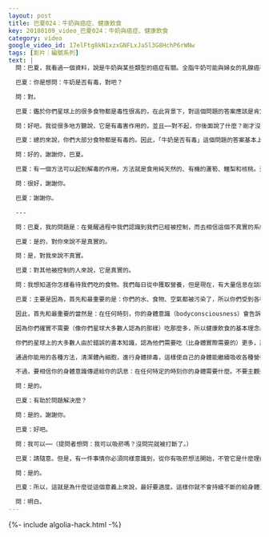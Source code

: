 ```yaml
---
layout: post
title: 巴夏024：牛奶與癌症、健康飲食
key: 20180109_video_巴夏024：牛奶與癌症、健康飲食
category: video
google_video_id: 17elFtg8kN1xzxGNFLxJa5l3G8HchP6rWNw
tags: [影片｜編號系列]
text: |
  問：巴夏，我看過一個資料，說是牛奶與某些類型的癌症有關。全脂牛奶可能與婦女的乳腺癌有關。這說法可信嗎？

  巴夏：你是想問：牛奶是否有毒，對吧？

  問：對。

  巴夏：鑑於你們星球上的很多食物都是毒性很高的，在此背景下，對這個問題的答案應該是肯定的。

  問：好吧。我從很多地方聽說，它是有毒害作用的，並且⋯⋯對不起，你後面說了什麼？剛才沒聽清。

  巴夏：總的來說，你們大部分食物都是有毒的。因此，「牛奶是否有毒」這個問題的答案基本上是肯定的。其實，你已經知道了，所以這只是舉個例來說。當你問"全脂牛奶會致癌嗎？"時，你就已經知道:是牛奶生產和加工過程中的添加物毒素造成了身體內細胞的紊亂與失衡，而不是牛奶本身造成的。

  問：好的，謝謝你，巴夏。

  巴夏：有一個方法可以起到解毒的作用。方法就是食用純天然的、有機的蘆筍、鱷梨和核桃。這些東西可以治療癌症。

  問：很好，謝謝你。

  巴夏：謝謝你。

  ---

  問：巴夏，我的問題是：在覺醒過程中我們認識到我們已經被控制，而去相信這個不真實的系統。

  巴夏：是的，對你來說不是真實的。

  問：是，對我來說不真實。

  巴夏：對其他被控制的人來說，它是真實的。

  問：我想知道你怎樣看待我們吃的食物。我們每日從中獲取營養，但是現在，有大量信息在談論我們的食品中都含有大量毒素。

  巴夏：主要是因為，首先和最重要的是：你們的水、食物、空氣都被污染了，所以你們受到各種毒素的侵害。你們通過進食、飲水、呼吸使得很多毒素進入體內。

  因此，首先和最重要的當然是：在任何時刻，你的身體意識（bodyconsciousness）會告訴你 什麼是真正最適合你的。但當然你必須在心理上斷定為什麼你現在感到想吃某些東西。一般來說，一般來說，很顯然，越天然，越新鮮，越有機，越清淡的食物，對你的健康越有益處。

  因為你們確實不需要（像你們星球大多數人認為的那樣）吃那麼多，所以健康飲食的基本理念永遠是：儘可能吃輕/含光的食物，儘可能是天然的、新鮮的食物。其次，當你與身體意識連接，允許它告訴你：在某個時刻它可能需要什麼食物。因為體內的化學會給出最正確的判斷對各種不同食物的需求，只要食量適度。

  你們的星球上的大多數人由於錯誤的書本知識，認為他們需要吃（比身體實際需要的）更多，那些你讀到的東西，不一定十分準確。但是，書本知識與事實之間的差距有多大、為什麼有如此差距，卻是個重要問題。但是因為你們的食物都有一定程度的毒性，不論你決定吃什麼對身體器官的不定期排毒和清潔總是對你大有裨益的。可能每年一次，兩次，甚至三次或四次，這取決於你認為自己體內毒素累積的程度。因為當你的身體已經吸收了很長一段時間的毒素，毒素在細胞內以某種方式擴張，這會阻止你的身體吸收任何你攝入的營養。所以這個意義上說，體內毒素就有雙重的負面影響。

  通過你能用的各種方法，清潔體內細胞，進行身體排毒，這樣使自己的身體能繼續吸收各種營養，並且你會發現：身體可以快速的自我修復。只要體內沒有毒素、並攝入合適的營養，身體問題就能快速自癒，然後身體會以它被設計的那樣來正常運作。通常，正如我們所說，在這個意義上，最有益於健康的可能是清淡飲食。（註：lighterfood：指較輕的、含有更多光的食物，即高纖維低脂肪低熱量的食物）而多吃並無益於健康。

  不過，要相信你的身體意識傳遞給你的訊息：在任何特定的時刻你的身體需要什麼。不要主觀去判斷，與此同時，我們建議你們使用任何有必要的方法去觸及你自己的心理，你的信念，你的自我定義，弄清楚為什麼在那個特定的時刻，你會有想吃某些東西的感覺，你會想創造某種東西，以確保那是你的身體意識告訴你：你的身體需要它。而不是你的心裡簡單地告訴你「我想要它，因為我缺少其它東西，這只是作為那些缺少物的代替品。」看到不同了麼？

  問：是的。

  巴夏：有助於問題解決麼？

  問：是的，謝謝你。

  巴夏：好吧。

  問：我可以⋯⋯（提問者想問：我可以吸菸嗎？沒問完就被打斷了。）

  巴夏：請隨意。但是，有一件事情你必須同樣意識到，從你有吸菸想法開始，不管它是什麼理由，再次重複，間歇而非有規律性地吸菸，即使從身體角度考慮，吸菸也會導致脫水，並且那些進入身體的毒素會變得更多。你能理解嗎？

  問：是的。

  巴夏：所以，這就是為什麼從這個意義上來說，最好要適度。這樣你就不會持續不斷的給身體注入毒素、造成脫水，直到身體無法有效的自行清理和修復的程度。明白嗎？

  問：明白。
---
```


{%- include algolia-hack.html -%}

